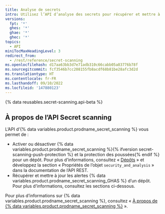 ```yaml
---
title: Analyse de secrets
intro: Utilisez l’API d’analyse des secrets pour récupérer et mettre à jour des alertes de secret à partir d’un dépôt.
versions:
  fpt: '*'
  ghes: '*'
  ghae: '*'
  ghec: '*'
topics:
  - API
miniTocMaxHeadingLevel: 3
redirect_from:
  - /rest/reference/secret-scanning
ms.openlocfilehash: d17aa63bb3d7e71adb310c66cabb05a83776b78f
ms.sourcegitcommit: fcf3546b7cc208155fb8acdf68b81be28afc3d2d
ms.translationtype: HT
ms.contentlocale: fr-FR
ms.lasthandoff: 09/10/2022
ms.locfileid: '147880123'
---
```

{% data reusables.secret-scanning.api-beta %}

## À propos de l’API Secret scanning

L’API d’{% data variables.product.prodname_secret_scanning %} vous permet de :

- Activer ou désactiver {% data variables.product.prodname_secret_scanning %}{% ifversion secret-scanning-push-protection %} et la protection des poussées{% endif %} pour un dépôt. Pour plus d’informations, consultez « [Dépôts](/rest/repos/repos#update-a-repository) » et développez la section « Propriétés de l’objet `security_and_analysis` » dans la documentation de l’API REST.
- Récupérer et mettre à jour les alertes {% data variables.product.prodname_secret_scanning_GHAS %} d’un dépôt. Pour plus d’informations, consultez les sections ci-dessous.

Pour plus d’informations sur {% data variables.product.prodname_secret_scanning %}, consultez « [À propos de {% data variables.product.prodname_secret_scanning %}](/code-security/secret-security/about-secret-scanning) ».
